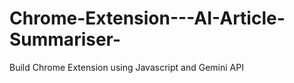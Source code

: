 # Chrome-Extension---AI-Article-Summariser-
Build Chrome Extension using Javascript and Gemini API 
